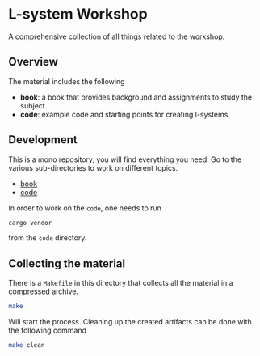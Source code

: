 # L-system Workshop
A comprehensive collection of all things related to the workshop.

## Overview
The material includes the following

* **book**: a book that provides background and assignments to study the subject.
* **code**: example code and starting points for creating l-systems

## Development
This is a mono repository, you will find everything you need. Go to the
various sub-directories to work on different topics.

* [book][]
* [code][]

In order to work on the `code`, one needs to run

```sh
cargo vendor
```

from the `code` directory.

## Collecting the material
There is a `Makefile` in this directory that collects all the material in a
compressed archive.

```sh
make
```

Will start the process. Cleaning up the created artifacts can be done with the
following command

```sh
make clean
```

[book]: https://github.com/columbus-elst-connection/workshop/tree/master/book
[code]: https://github.com/columbus-elst-connection/workshop/tree/master/code
